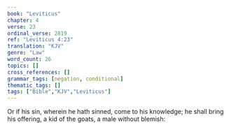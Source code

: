 ```yaml
---
book: "Leviticus"
chapter: 4
verse: 23
ordinal_verse: 2819
ref: "Leviticus 4:23"
translation: "KJV"
genre: "Law"
word_count: 26
topics: []
cross_references: []
grammar_tags: [negation, conditional]
thematic_tags: []
tags: ["Bible","KJV","Leviticus"]
---
```

Or if his sin, wherein he hath sinned, come to his knowledge; he shall bring his offering, a kid of the goats, a male without blemish:
